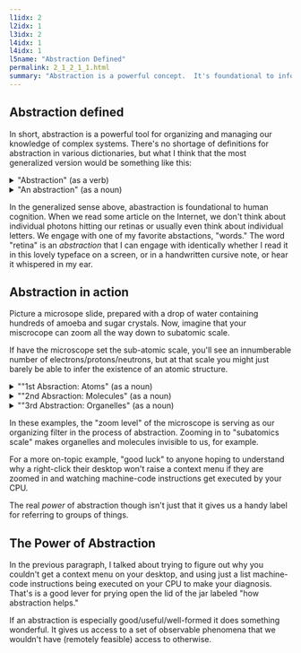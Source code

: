 ```yaml
---
l1idx: 2
l2idx: 1
l3idx: 2
l4idx: 1
l4idx: 1
l5name: "Abstraction Defined"
permalink: 2_1_2_1_1.html
summary: "Abstraction is a powerful concept.  It's foundational to information technology and (not coincidentally) pretty much all of human knowledge.  Let's figure out what that actually means."
---
```


## Abstraction defined
In short, abstraction is a powerful tool for organizing and managing our knowledge of complex systems. There's no shortage of definitions for abstraction in various dictionaries, but what I think that the most generalized version would be something like this:

<details markdown=block>
<summary markdown=span>"Abstraction" (as a verb)</summary>
<p style="background: white">
"Abstraction" (as a verb) is the act of creating a concept ("an abstraction") that represents the common properties of some group of things.  That group of things is the object of the verb.  The things themselves could be physical objects or other concepts (other abstractions, even).    In order for abstraction to occur, some filtering/selection mechanism must be applied to identify the "group of things" being abstracted.  
</p>

</details>

<details markdown=block>
<summary markdown=span>"An abstraction" (as a noun)</summary>
```
"An abstraction" (as a noun) is a concept that summarizes/contains all of the things it has abstracted.  The abastraction is, in one sense, the selection filter/criteria that was applied in choosing the "group of things" being abstracted.  In another sense it is the "group of things" itself.
```
</details>

In the generalized sense above, abastraction is foundational to human cognition. When we read some article on the Internet, we don't think about individual photons hitting our retinas or usually even think about individual letters. We engage with one of my favorite abstactions, "words." The word "retina" is an *abstraction* that I can engage with identically whether I read it in this lovely typeface on a screen, or in a handwritten cursive note, or hear it whispered in my ear.






## Abstraction in action

Picture a microsope slide, prepared with a drop of water containing hundreds of amoeba and sugar crystals. Now, imagine that your miscrocope can zoom all the way down to subatomic scale.

If have the microscope set the sub-atomic scale, you'll see an innumberable number of electrons/protons/neutrons, but at that scale you might just barely be able to infer the existence of an atomic structure.
<details markdown=block>
<summary markdown=span>""1st Absraction:  Atoms" (as a noun)</summary>
If you zoom out ("atomic scale"), you won't see electrons/protons/etc any more; you'll see individual atoms, and you'll notice that there seems to be some sort of pattern to how they connect/interact with each other. That "zooming out" has effectively "abstracted" subatomic particles into atoms. It's a *useful* abstraction because (with the benefit of a few hundred years of scientific research at your disposal) you can *predict* the behavior of the atoms without needing direct knowledge of the individual subatomic particles that they are made up of. But, if you want to *explain* (understand) the *mechanism* of that interaction, you have to drill back down to the subatomic level to see things like the "sharing" of electrons in covalent bonding.
</details>
<details markdown=block>
<summary markdown=span>""2nd Absraction: Molecules" (as a noun)</summary>
Zooming out again (to "molecular scale") you'll see a bewildering array of molecules. You've "abstracted" atoms into molecules. Again, it's a *useful* abstraction because you are able to infer (or borrow from the collected body of existing human knowledge) a set of patterns that let you predict how the molecules interact with each other.
</details>
<details markdown=block>
<summary markdown=span>""3rd Abstraction: Organelles" (as a noun)</summary>

### easter egg.

Zoom out again, (to the "organelle scale") and now you'll see all these neat structures like mitochondria, Golgi apparatus, and others.
</details>

In these examples, the "zoom level" of the microscope is serving as our organizing filter in the process of abstraction. Zooming in to "subatomics scale" makes organelles and molecules invisible to us, for example.

For a more on-topic example, "good luck" to anyone hoping to understand why a right-click their desktop won't raise a context menu if they are zoomed in and watching machine-code instructions get executed by your CPU.

The real *power* of abstraction though isn't just that it gives us a handy label for referring to groups of things.

## The Power of Abstraction

In the previous paragraph, I talked about trying to figure out why you couldn't get a context menu on your desktop, and using just a list  machine-code instructions being executed on your CPU to make your diagnosis.  That's is a good lever for prying open the lid of the jar labeled "how abstraction helps."

If an abstraction is especially good/useful/well-formed it does something wonderful. It gives us access to a set of observable phenomena that we wouldn't have (remotely feasible) access to otherwise.

